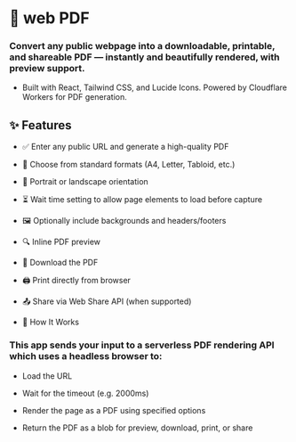 # 🧾 web PDF
### Convert any public webpage into a downloadable, printable, and shareable PDF — instantly and beautifully rendered, with preview support.

- Built with React, Tailwind CSS, and Lucide Icons. Powered by Cloudflare Workers for PDF generation.

## ✨ Features
- ✅ Enter any public URL and generate a high-quality PDF

- 📏 Choose from standard formats (A4, Letter, Tabloid, etc.)

- 🧭 Portrait or landscape orientation

- ⏳ Wait time setting to allow page elements to load before capture

- 🖼️ Optionally include backgrounds and headers/footers

- 🔍 Inline PDF preview

- 💾 Download the PDF

- 🖨️ Print directly from browser

- 📤 Share via Web Share API (when supported)

- 🧠 How It Works

### This app sends your input to a serverless PDF rendering API which uses a headless browser to:

- Load the URL

- Wait for the timeout (e.g. 2000ms)

- Render the page as a PDF using specified options

- Return the PDF as a blob for preview, download, print, or share
